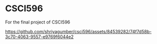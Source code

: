 # CSCI596
For the final project of CSCI596

https://github.com/shriyagumber/csci596/assets/84539282/74f7d58b-3c70-4063-9557-e9769f6044e2





